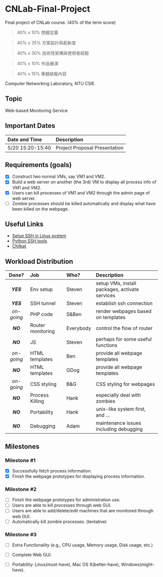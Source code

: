 # CNLab-Final-Project

Final project of CNLab course. (40% of the term score)

> 40% x 10% 問題定義

> 40% x 35% 方案設計與創新度

> 40% x 30% 技術性架構與使用者經驗

> 40% x 10% 作品展演

> 40% x 15% 專題結報內容

Computer Networking Laboratory, NTU CSIE.

## Topic

Web-based Monitoring Service

## Important Dates

|Date and Time|Description|
|:------------|:----------|
|5/20 15:20-15:40|Project Proposal Presentation|



## Requirements (goals)

- [x] Construct two normal VMs, say VM1 and VM2.
- [x] Build a web server on another (the 3rd) VM to display all process info of VM1 and VM2.
- [x] Users can kill processes of VM1 and VM2 through the admin page of web server.
- [ ] Zombie processes should be killed automatically and display what have been killed on the webpage.

## Useful Links

* [Setup SSH in Linux system](http://docs.oracle.com/cd/E18930_01/html/821-2426/gksja.html#gksrd)
* [Python SSH tools](https://wiki.python.org/moin/SecureShell)
* [Chilkat](https://www.chilkatsoft.com/python.asp)

## Workload Distribution

|Done?|Job|Who?|Description|
|:---:|:--|:---|:----------|
|***YES***|Env setup|Steven|setup VMs, install packages, activate services|
|***YES***|SSH tunnel|Steven|establish ssh connection|
|*on-going*|PHP code|S&Ben|render webpages based on templates|
|***NO***|Router monitoring|Everybody|control the flow of router|
|***NO***|JS|Steven|perhaps for some useful functions|
|*on-going*|HTML templates|Ben|provide all webpage templates|
|***NO***|HTML templates|GDog|provide all webpage templates|
|*on-going*|CSS styling|B&G|CSS styling for webpages|
|***NO***|Process Killing|Hank|especially deal with zombies|
|***NO***|Portability|Hank|unix-like system first, and ...|
|***NO***|Debugging|Adam|maintenance issues including debugging|

## Milestones

### Milestone #1

- [x] Successfully fetch process information.
- [x] Finish the webpage prototypes for displaying process information.

### Milestone #2

- [ ] Finish the webpage prototypes for administration use.
- [ ] Users are able to kill processes through web GUI.
- [ ] Users are able to add/delete/edit machines that are monitored through web GUI.
- [ ] Automatically kill zombie processes. (tentative)

### Milestone #3

- [ ] Extra Functionality (e.g., CPU usage, Memory usage, Disk usage, etc.)
- [ ] Complete Web GUI.
- [ ] Portability: Linux(must-have), Mac OS X(better-have), Windows(might-have).


